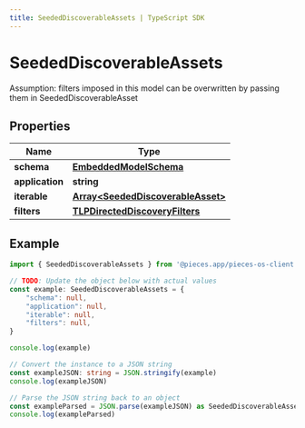 ```yaml
---
title: SeededDiscoverableAssets | TypeScript SDK
---
```



# SeededDiscoverableAssets

Assumption: filters imposed in this model can be overwritten by passing them in SeededDiscoverableAsset

## Properties

Name | Type
------------ | -------------
**schema** | [**EmbeddedModelSchema**](EmbeddedModelSchema)
**application** | **string**
**iterable** | [**Array&lt;SeededDiscoverableAsset&gt;**](SeededDiscoverableAsset)
**filters** | [**TLPDirectedDiscoveryFilters**](TLPDirectedDiscoveryFilters)

## Example

```typescript
import { SeededDiscoverableAssets } from '@pieces.app/pieces-os-client'

// TODO: Update the object below with actual values
const example: SeededDiscoverableAssets = {
    "schema": null,
    "application": null,
    "iterable": null,
    "filters": null,
}

console.log(example)

// Convert the instance to a JSON string
const exampleJSON: string = JSON.stringify(example)
console.log(exampleJSON)

// Parse the JSON string back to an object
const exampleParsed = JSON.parse(exampleJSON) as SeededDiscoverableAssets
console.log(exampleParsed)
```


